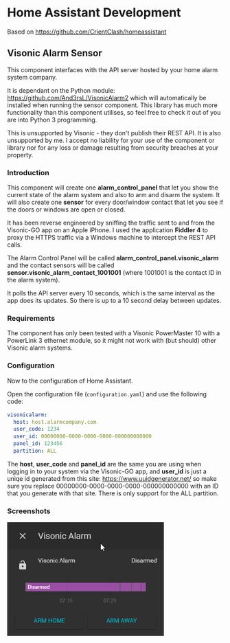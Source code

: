 # Home Assistant Development
Based on https://github.com/CrientClash/homeassistant

## Visonic Alarm Sensor
This component interfaces with the API server hosted by your home alarm system company.

It is dependant on the Python module: https://github.com/And3rsL/VisonicAlarm2 which will automatically be installed when running the sensor component. This library has much more functionality than this component utilises, so feel free to check it out of you are into Python 3 programming.

This is unsupported by Visonic - they don't publish their REST API. It is also unsupported by me. I accept no liability for your use of the component or library nor for any loss or damage resulting from security breaches at your property.

### Introduction
This component will create one **alarm_control_panel** that let you show the current state of the alarm system and also to arm and disarm the system. It will also create one **sensor** for every door/window contact that let you see if the doors or windows are open or closed.

It has been reverse engineered by sniffing the traffic sent to and from the Visonic-GO app on an Apple iPhone. I used the application **Fiddler 4** to proxy the HTTPS traffic via a Windows machine to intercept the REST API calls.

The Alarm Control Panel will be called **alarm_control_panel.visonic_alarm** and the contact sensors will be called **sensor.visonic_alarm_contact_1001001** (where 1001001 is the contact ID in the alarm system).

It polls the API server every 10 seconds, which is the same interval as the app does its updates. So there is up to a 10 second delay between updates.

### Requirements
The component has only been tested with a Visonic PowerMaster 10 with a PowerLink 3 ethernet module, so it might not work with (but should) other Visonic alarm systems.

### Configuration
Now to the configuration of Home Assistant.

Open the configuration file (`configuration.yaml`) and use the following code:
```yaml
visonicalarm:
  host: host.alarmcompany.com
  user_code: 1234
  user_id: 00000000-0000-0000-0000-000000000000
  panel_id: 123456
  partition: ALL
```

The **host**, **user_code** and **panel_id** are the same you are using when logging in to your system via the Visonic-GO app,
and **user_id** is just a uniqe id generated from this site: https://www.uuidgenerator.net/ so make sure you replace 00000000-0000-0000-0000-000000000000 with an ID that you generate with that site. There is only support for the ALL partition.

### Screenshots ###
![Alarm Panel dialog](https://github.com/And3rsL/VisonicAlarm-for-Hassio/blob/master/HomeAssistantArmDialog2.png)
